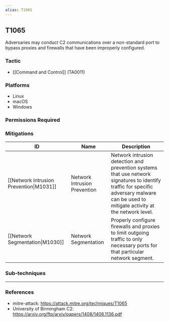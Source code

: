 ```yaml
---
alias: T1065
---
```


## T1065

Adversaries may conduct C2 communications over a non-standard port to bypass proxies and firewalls that have been improperly configured.


### Tactic
- [[Command and Control]] (TA0011)

### Platforms
- Linux
- macOS
- Windows

### Permissions Required

### Mitigations

| ID | Name | Description |
| --- | --- | --- |
| [[Network Intrusion Prevention\|M1031]] | Network Intrusion Prevention | Network intrusion detection and prevention systems that use network signatures to identify traffic for specific adversary malware can be used to mitigate activity at the network level. |
| [[Network Segmentation\|M1030]] | Network Segmentation | Properly configure firewalls and proxies to limit outgoing traffic to only necessary ports for that particular network segment. |

### Sub-techniques


---
### References

- mitre-attack: https://attack.mitre.org/techniques/T1065
- University of Birmingham C2: https://arxiv.org/ftp/arxiv/papers/1408/1408.1136.pdf
